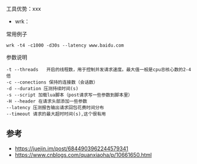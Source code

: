 工具优势：xxx


* wrk：


常用例子

```
wrk -t4 -c1000 -d30s --latency www.baidu.com
```


参数说明

```
-t --threads   开启的线程数，用于控制并发请求速度。最大值一般是cpu总核心数的2-4倍
-c --conections 保持的连接数（会话数）
-d --duration 压测持续时间(s)
-s --script 加载lua脚本（post请求写一些参数到脚本里）
-H --header 在请求头部添加一些参数
--latency 压测报告输出请求回包花费时间分布
--timeout 请求的最大超时时间(s),这个很有用
```



## 参考

* https://juejin.im/post/6844903962244579341
* https://www.cnblogs.com/quanxiaoha/p/10661650.html